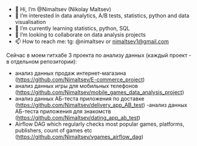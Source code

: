 - 👋 Hi, I’m @Nimaltsev (Nikolay Maltsev)
- 👀 I’m interested in data analytics, A/B tests, statistics, python and data visualisation
- 🌱 I’m currently learning statistics, python, SQL
- 💞️ I’m looking to collaborate on data analysis projects
- 📫 How to reach me: tg: @nimaltsev or nimaltsev1@gmail.com 

Сейчас в моем гитхабе 3 проекта по анализу данных (каждый проект - в отдельном репозитории):
- анализ данных продаж интернет-магазина (https://github.com/Nimaltsev/E-commerce_project)
- анализ данных игры для мобильных телефонов (https://github.com/Nimaltsev/mobile_games_data_analysis_project)
- анализ данных АБ-теста приложения по доставке (https://github.com/Nimaltsev/delivery_app_AB_test)
-анализ данных АБ-теста приложения для знакомств (https://github.com/Nimaltsev/dating_app_ab_test) 
- Airflow DAG which regularly checks most popular games, platforms, publishers, count of games etc (https://github.com/Nimaltsev/vgames_airflow_dag)

<!---
Nimaltsev/Nimaltsev is a ✨ special ✨ repository because its `README.md` (this file) appears on your GitHub profile.
You can click the Preview link to take a look at your changes.
--->
